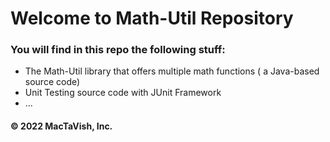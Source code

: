 # Welcome to Math-Util Repository
### You will find in this repo the following stuff:
* The Math-Util library that offers multiple math functions ( a 
Java-based source code)
* Unit Testing source code with JUnit Framework
* ...

#### © 2022 MacTaVish, Inc.
